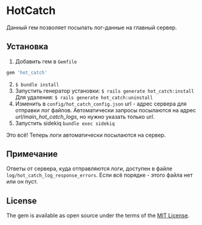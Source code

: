 # HotCatch
Данный гем позволяет посылать лог-данные на главный сервер.

## Установка
1. Добавить гем в `Gemfile`
```ruby
gem 'hot_catch'
```
2. `$ bundle install`
3. Запустить генератор установки: `$ rails generate hot_catch:install`
Для удаления: `$ rails generate hot_catch:uninstall`
4. Изменить в `config/hot_catch_config.json` url - адрес сервера для отправки лог файлов.
Автоматически запросы посылаются на адрес *url/main_hot_catch_logs*, но нужно указать только *url*.
5. Запустить sidekiq
`bundle exec sidekiq`

Это всё! Теперь логи автоматически посылаются на сервер.

## Примечание
Ответы от сервера, куда отправляются логи, доступен в файле `log/hot_catch_log_response_errors`.
Если всё порядке - этого файла нет или он пуст.

## License
The gem is available as open source under the terms of the [MIT License](http://opensource.org/licenses/MIT).
